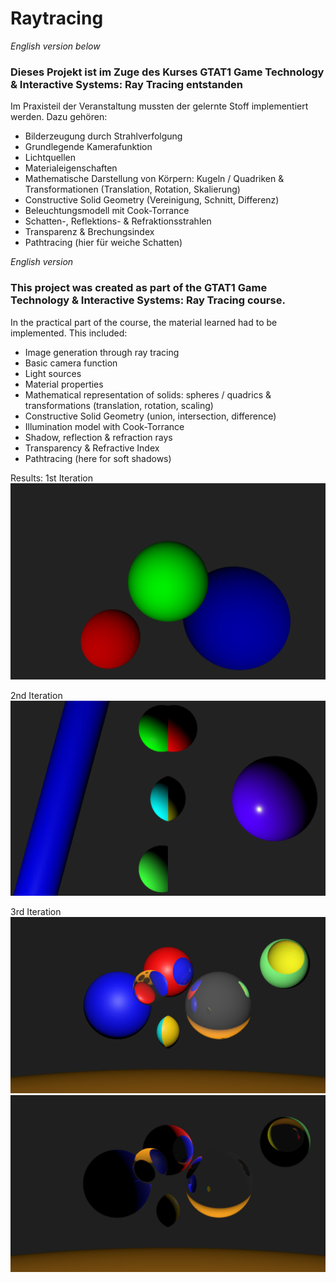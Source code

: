 # Raytracing
_English version below_

### Dieses Projekt ist im Zuge des Kurses GTAT1 Game Technology & Interactive Systems: Ray Tracing entstanden

Im Praxisteil der Veranstaltung mussten der gelernte Stoff implementiert werden.
Dazu gehören:
- Bilderzeugung durch Strahlverfolgung
- Grundlegende Kamerafunktion
- Lichtquellen
- Materialeigenschaften
- Mathematische Darstellung von Körpern: Kugeln / Quadriken & Transformationen (Translation, Rotation, Skalierung)
- Constructive Solid Geometry (Vereinigung, Schnitt, Differenz)
- Beleuchtungsmodell mit Cook-Torrance
- Schatten-, Reflektions- & Refraktionsstrahlen
- Transparenz & Brechungsindex
- Pathtracing (hier für weiche Schatten)

_English version_
### This project was created as part of the GTAT1 Game Technology & Interactive Systems: Ray Tracing course.

In the practical part of the course, the material learned had to be implemented.
This included:
- Image generation through ray tracing
- Basic camera function
- Light sources
- Material properties
- Mathematical representation of solids: spheres / quadrics & transformations (translation, rotation, scaling)
- Constructive Solid Geometry (union, intersection, difference)
- Illumination model with Cook-Torrance
- Shadow, reflection & refraction rays
- Transparency & Refractive Index
- Pathtracing (here for soft shadows)

Results:
1st Iteration
<picture>
  <source srcset="https://github.com/boTimPact/Raytracing/blob/master/Pictures/Raytracing_Ue1.png?raw=true">
  <img alt="Basic Raytracer render showing 3 spheres with diffuse lighting" src="https://github.com/boTimPact/Raytracing/blob/master/Pictures/Raytracing_Ue1.png?raw=true">
</picture>

2nd Iteration
<picture>
  <source srcset="https://github.com/boTimPact/Raytracing/blob/master/Pictures/Raytracing_Ue2.png?raw=true">
  <img alt="Raytraced render showing Quadrics and Constructive Solid Geometry and the Cook-Torrance ilumination model" src="https://github.com/boTimPact/Raytracing/blob/master/Pictures/Raytracing_Ue2.png?raw=true">
</picture>

3rd Iteration
<picture>
  <source srcset="https://github.com/boTimPact/Raytracing/blob/master/Pictures/Raytracing_Ue3_P1.png?raw=true">
  <img alt="Raytraced render showcasing reflections and refractions with lightsource shining directly onto Objects" src="https://github.com/boTimPact/Raytracing/blob/master/Pictures/Raytracing_Ue3_P1.png?raw=true">
</picture>
<picture>
  <source srcset="https://github.com/boTimPact/Raytracing/blob/master/Pictures/Raytracing_Ue3_P2.png?raw=true">
  <img alt="Raytraced render showcasing reflections and refractions with lightsource behind Objects" src="https://github.com/boTimPact/Raytracing/blob/master/Pictures/Raytracing_Ue3_P2.png?raw=true">
</picture>
